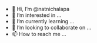 - 👋 Hi, I’m @natnichalapa
- 👀 I’m interested in ...
- 🌱 I’m currently learning ...
- 💞️ I’m looking to collaborate on ...
- 📫 How to reach me ...

<!---
natnichalapa/natnichalapa is a ✨ special ✨ repository because its `README.md` (this file) appears on your GitHub profile.
You can click the Preview link to take a look at your changes.
--->
